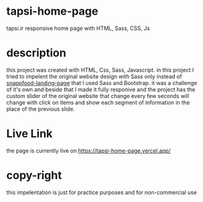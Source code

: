 # tapsi-home-page
tapsi.ir responsive home page with HTML, Sass, CSS, Js

# description 
this project was created with HTML, Css, Sass, Javascript. in this project I tried to impelent the original website design with Sass only instead of
[snappfood-landing-page](https://github.com/mahan-nezafat/snappfood-landing-page) that I used Sass and Bootstrap. it was a challenge of it's own
and beside that I made it fully responive and the project has the custom slider of the original website that change every few seconds will change with
click on items and show each segment of information in the place of the previous slide.


# Live Link

the page is currently live on https://tapsi-home-page.vercel.app/

# copy-right

this impelentation is just for practice purposes and for non-commercial use
